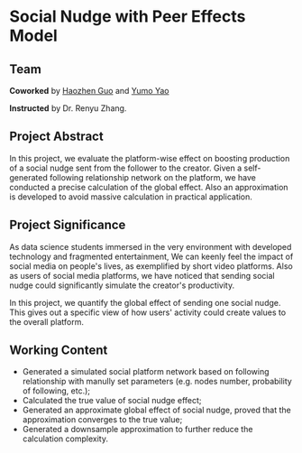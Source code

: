 # Social Nudge with Peer Effects Model

## Team
**Coworked** by [Haozhen Guo](https://github.com/UrquhartG) and [Yumo Yao](https://github.com/YYM-yym)

**Instructed** by Dr. Renyu Zhang.

## Project Abstract
In this project, we evaluate the platform-wise effect on boosting production of a social nudge sent from the follower to the creator. Given a self-generated following relationship network on the platform, we have conducted a precise calculation of the global effect. Also an approximation is developed to avoid massive calculation in practical application. 

## Project Significance
As data science students immersed in the very environment with developed technology and fragmented entertainment, We can keenly feel the impact of social media on people's lives, as exemplified by short video platforms. Also as users of social media platforms, we have noticed that sending social nudge could significantly simulate the creator's productivity. 

In this project, we quantify the global effect of sending one social nudge. This gives out a specific view of how users' activity could create values to the overall platform. 

## Working Content
* Generated a simulated social platform network based on following relationship with manully set parameters (e.g. nodes number, probability of following, etc.);
* Calculated the true value of social nudge effect;
* Generated an approximate global effect of social nudge, proved that the approximation converges to the true value;
* Generated a downsample approximation to further reduce the calculation complexity. 


